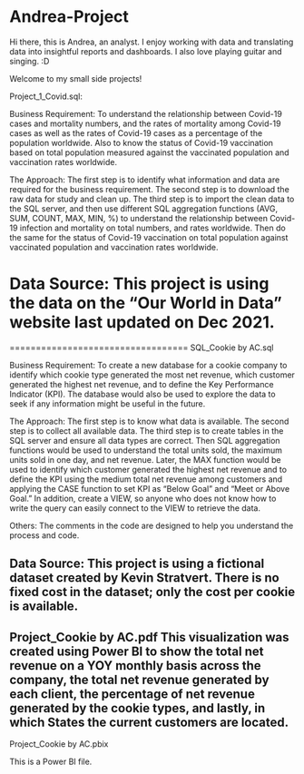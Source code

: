 # Andrea-Project

Hi there, this is Andrea, an analyst. I enjoy working with data and translating data into insightful reports and dashboards. I also love playing guitar and singing. :D

Welcome to my small side projects! 

Project_1_Covid.sql:

Business Requirement: To understand the relationship between Covid-19 cases and mortality numbers, and the rates of mortality among Covid-19 cases as well as the rates of 
Covid-19 cases as a percentage of the population worldwide. Also to know the status of Covid-19 vaccination based on total population measured against the vaccinated population 
and vaccination rates worldwide.  

The Approach: The first step is to identify what information and data are required for the business requirement. The second step is to download the raw data for study and 
clean up. The third step is to import the clean data to the SQL server, and then use different SQL aggregation functions (AVG, SUM, COUNT, MAX, MIN, %) to understand the 
relationship between Covid-19 infection and mortality on total numbers, and rates worldwide. Then do the same for the status of Covid-19 vaccination on total population 
against vaccinated population and vaccination rates worldwide. 

Data Source: This project is using the data on the “Our World in Data” website last updated on Dec 2021.
==================================
==================================
SQL_Cookie by AC.sql

Business Requirement: To create a new database for a cookie company to identify which cookie type generated the most net revenue, which customer generated the highest net revenue,
and to define the Key Performance Indicator (KPI). The database would also be used to explore the data to seek if any information might be useful in the future.

The Approach: The first step is to know what data is available. The second step is to collect all available data. The third step is to create tables in the SQL server and 
ensure all data types are correct. Then SQL aggregation functions would be used to understand the total units sold, the maximum units sold in one day, and net revenue. 
Later, the MAX function would be used to identify which customer generated the highest net revenue and to define the KPI using the medium total net revenue among customers 
and applying the CASE function to set KPI as “Below Goal” and “Meet or Above Goal.” In addition, create a VIEW, so anyone who does not know how to write the query can easily 
connect to the VIEW to retrieve the data.

Others: The comments in the code are designed to help you understand the process and code.

Data Source: This project is using a fictional dataset created by Kevin Stratvert.  There is no fixed cost in the dataset; only the cost per cookie is available.
-------------------
Project_Cookie by AC.pdf
This visualization was created using Power BI to show the total net revenue on a YOY monthly basis across the company, the total net revenue generated by each client, 
the percentage of net revenue generated by the cookie types, and lastly, in which States the current customers are located.
-------------------
Project_Cookie by AC.pbix

This is a Power BI file.
